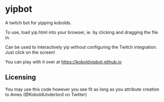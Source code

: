 # yipbot
A twitch bot for yipping kobolds.

To use, load yip.html into your browser, ie. by clicking and dragging the file in.

Can be used to interactively yip without configuring the Twitch integration.  Just click on the screen!

You can play with it over at https://koboldyipbot.github.io

## Licensing ##
You may use this code however you see fit as long as you attribute creation to Ames (@KoboldUnderlord on Twitter)
